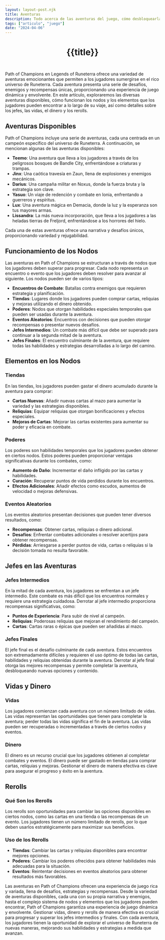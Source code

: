 ```yaml
---
layout: layout-post.njk
title: Aventuras
description: Todo acerca de las aventuras del juego, cómo desbloquearlas, y cómo funcionan.
tags: ["articulo", "juego"]
date: "2024-04-06"
---
```

# <p style="text-align: center;">**{{title}}**</p>

</br>
Path of Champions en Legends of Runeterra ofrece una variedad de aventuras emocionantes que permiten a los jugadores sumergirse en el rico universo de Runeterra. Cada aventura presenta una serie de desafíos, enemigos y recompensas únicas, proporcionando una experiencia de juego dinámica y envolvente. En este artículo, exploraremos las diversas aventuras disponibles, cómo funcionan los nodos y los elementos que los jugadores pueden encontrar a lo largo de su viaje, así como detalles sobre los jefes, las vidas, el dinero y los rerolls.

## Aventuras Disponibles

Path of Champions incluye una serie de aventuras, cada una centrada en un campeón específico del universo de Runeterra. A continuación, se mencionan algunas de las aventuras disponibles:

- **Teemo**: Una aventura que lleva a los jugadores a través de los peligrosos bosques de Bandle City, enfrentándose a criaturas y trampas.
- **Jinx**: Una caótica travesía en Zaun, llena de explosiones y enemigos mecánicos.
- **Darius**: Una campaña militar en Noxus, donde la fuerza bruta y la estrategia son clave.
- **Yasuo**: Un viaje de redención y combate en Ionia, enfrentando a guerreros y espíritus.
- **Lux**: Una aventura mágica en Demacia, donde la luz y la esperanza son tus mayores armas.
- **Lissandra**: La más nueva incorporación, que lleva a los jugadores a las heladas tierras de Freljord, enfrentándose a los horrores del hielo.

Cada una de estas aventuras ofrece una narrativa y desafíos únicos, proporcionando variedad y rejugabilidad.

## Funcionamiento de los Nodos

Las aventuras en Path of Champions se estructuran a través de nodos que los jugadores deben superar para progresar. Cada nodo representa un encuentro o evento que los jugadores deben resolver para avanzar al siguiente. Los nodos pueden ser de varios tipos:

- **Encuentros de Combate**: Batallas contra enemigos que requieren estrategia y planificación.
- **Tiendas**: Lugares donde los jugadores pueden comprar cartas, reliquias y mejoras utilizando el dinero obtenido.
- **Poderes**: Nodos que otorgan habilidades especiales temporales que pueden ser usadas durante la aventura.
- **Eventos Aleatorios**: Encuentros con decisiones que pueden otorgar recompensas o presentar nuevos desafíos.
- **Jefes Intermedios**: Un combate más difícil que debe ser superado para continuar a la segunda mitad de la aventura.
- **Jefes Finales**: El encuentro culminante de la aventura, que requiere todas las habilidades y estrategias desarrolladas a lo largo del camino.

## Elementos en los Nodos

### Tiendas

En las tiendas, los jugadores pueden gastar el dinero acumulado durante la aventura para comprar:

- **Cartas Nuevas**: Añadir nuevas cartas al mazo para aumentar la variedad y las estrategias disponibles.
- **Reliquias**: Equipar reliquias que otorgan bonificaciones y efectos especiales.
- **Mejoras de Cartas**: Mejorar las cartas existentes para aumentar su poder y eficacia en combate.

### Poderes

Los poderes son habilidades temporales que los jugadores pueden obtener en ciertos nodos. Estos poderes pueden proporcionar ventajas significativas durante los combates, como:

- **Aumento de Daño**: Incrementar el daño infligido por las cartas y habilidades.
- **Curación**: Recuperar puntos de vida perdidos durante los encuentros.
- **Efectos Adicionales**: Añadir efectos como escudos, aumentos de velocidad o mejoras defensivas.

### Eventos Aleatorios

Los eventos aleatorios presentan decisiones que pueden tener diversos resultados, como:

- **Recompensas**: Obtener cartas, reliquias o dinero adicional.
- **Desafíos**: Enfrentar combates adicionales o resolver acertijos para obtener recompensas.
- **Pérdidas**: Arriesgarse a perder puntos de vida, cartas o reliquias si la decisión tomada no resulta favorable.

## Jefes en las Aventuras

### Jefes Intermedios

En la mitad de cada aventura, los jugadores se enfrentan a un jefe intermedio. Este combate es más difícil que los encuentros normales y requiere una estrategia cuidadosa. Derrotar al jefe intermedio proporciona recompensas significativas, como:

- **Puntos de Experiencia**: Para subir de nivel al campeón.
- **Reliquias**: Poderosas reliquias que mejoran el rendimiento del campeón.
- **Cartas**: Cartas raras o épicas que pueden ser añadidas al mazo.

### Jefes Finales

El jefe final es el desafío culminante de cada aventura. Estos encuentros son extremadamente difíciles y requieren el uso óptimo de todas las cartas, habilidades y reliquias obtenidas durante la aventura. Derrotar al jefe final otorga las mejores recompensas y permite completar la aventura, desbloqueando nuevas opciones y contenido.

## Vidas y Dinero

### Vidas

Los jugadores comienzan cada aventura con un número limitado de vidas. Las vidas representan las oportunidades que tienen para completar la aventura; perder todas las vidas significa el fin de la aventura. Las vidas pueden ser recuperadas o incrementadas a través de ciertos nodos y eventos.

### Dinero

El dinero es un recurso crucial que los jugadores obtienen al completar combates y eventos. El dinero puede ser gastado en tiendas para comprar cartas, reliquias y mejoras. Gestionar el dinero de manera efectiva es clave para asegurar el progreso y éxito en la aventura.

## Rerolls

### Qué Son los Rerolls

Los rerolls son oportunidades para cambiar las opciones disponibles en ciertos nodos, como las cartas en una tienda o las recompensas de un evento. Los jugadores tienen un número limitado de rerolls, por lo que deben usarlos estratégicamente para maximizar sus beneficios.

### Uso de los Rerolls

- **Tiendas**: Cambiar las cartas y reliquias disponibles para encontrar mejores opciones.
- **Poderes**: Cambiar los poderes ofrecidos para obtener habilidades más adecuadas para la situación.
- **Eventos**: Reintentar decisiones en eventos aleatorios para obtener resultados más favorables.

Las aventuras en Path of Champions ofrecen una experiencia de juego rica y variada, llena de desafíos, estrategias y recompensas. Desde la variedad de aventuras disponibles, cada una con su propia narrativa y enemigos, hasta el complejo sistema de nodos y elementos que los jugadores pueden encontrar, Path of Champions garantiza una experiencia de juego dinámica y envolvente. Gestionar vidas, dinero y rerolls de manera efectiva es crucial para progresar y superar los jefes intermedios y finales. Con cada aventura, los jugadores tienen la oportunidad de explorar el universo de Runeterra de nuevas maneras, mejorando sus habilidades y estrategias a medida que avanzan.